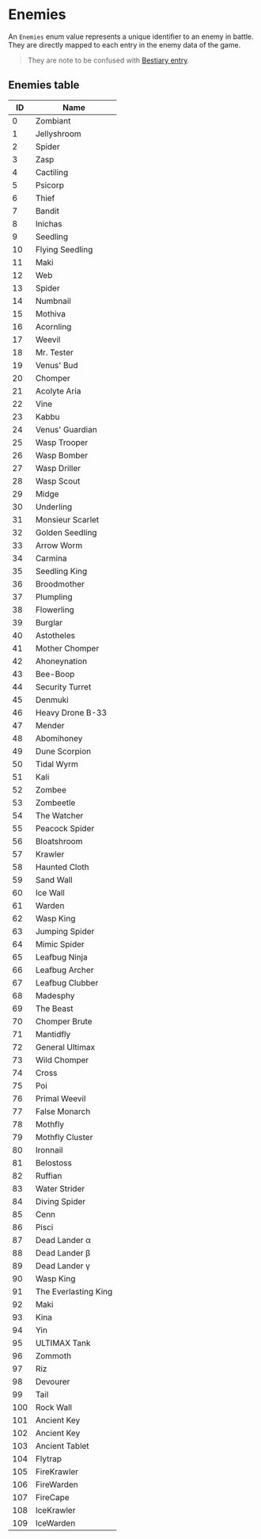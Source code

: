 # Enemies

An `Enemies` enum value represents a unique identifier to an enemy in battle. They are directly mapped to each entry in the enemy data of the game.

 > 
 > They are note to be confused with [Bestiary entry](librarystuff/Bestiary%20entry.md).

## Enemies table

|ID|Name|
|--|----|
|0|Zombiant|
|1|Jellyshroom|
|2|Spider|
|3|Zasp|
|4|Cactiling|
|5|Psicorp|
|6|Thief|
|7|Bandit|
|8|Inichas|
|9|Seedling|
|10|Flying Seedling|
|11|Maki|
|12|Web|
|13|Spider|
|14|Numbnail|
|15|Mothiva|
|16|Acornling|
|17|Weevil|
|18|Mr. Tester|
|19|Venus' Bud|
|20|Chomper|
|21|Acolyte Aria|
|22|Vine|
|23|Kabbu|
|24|Venus' Guardian|
|25|Wasp Trooper|
|26|Wasp Bomber|
|27|Wasp Driller|
|28|Wasp Scout|
|29|Midge|
|30|Underling|
|31|Monsieur Scarlet|
|32|Golden Seedling|
|33|Arrow Worm|
|34|Carmina|
|35|Seedling King|
|36|Broodmother|
|37|Plumpling|
|38|Flowerling|
|39|Burglar|
|40|Astotheles|
|41|Mother Chomper|
|42|Ahoneynation|
|43|Bee-Boop|
|44|Security Turret|
|45|Denmuki|
|46|Heavy Drone B-33|
|47|Mender|
|48|Abomihoney|
|49|Dune Scorpion|
|50|Tidal Wyrm|
|51|Kali|
|52|Zombee|
|53|Zombeetle|
|54|The Watcher|
|55|Peacock Spider|
|56|Bloatshroom|
|57|Krawler|
|58|Haunted Cloth|
|59|Sand Wall|
|60|Ice Wall|
|61|Warden|
|62|Wasp King|
|63|Jumping Spider|
|64|Mimic Spider|
|65|Leafbug Ninja|
|66|Leafbug Archer|
|67|Leafbug Clubber|
|68|Madesphy|
|69|The Beast|
|70|Chomper Brute|
|71|Mantidfly|
|72|General Ultimax|
|73|Wild Chomper|
|74|Cross|
|75|Poi|
|76|Primal Weevil|
|77|False Monarch|
|78|Mothfly|
|79|Mothfly Cluster|
|80|Ironnail|
|81|Belostoss|
|82|Ruffian|
|83|Water Strider|
|84|Diving Spider|
|85|Cenn|
|86|Pisci|
|87|Dead Lander α|
|88|Dead Lander β|
|89|Dead Lander γ|
|90|Wasp King|
|91|The Everlasting King|
|92|Maki|
|93|Kina|
|94|Yin|
|95|ULTIMAX Tank|
|96|Zommoth|
|97|Riz|
|98|Devourer|
|99|Tail|
|100|Rock Wall|
|101|Ancient Key|
|102|Ancient Key|
|103|Ancient Tablet|
|104|Flytrap|
|105|FireKrawler|
|106|FireWarden|
|107|FireCape|
|108|IceKrawler|
|109|IceWarden|
